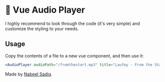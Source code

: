 # 🎻 Vue Audio Player
I highly recommend to look through the code (it's very simple) and customize the styling to your needs.
## Usage
Copy the contents of a file to a new vue component, and then use it:
```jsx
<AudioPlayer audioPath="/fromthestart.mp3" title="Laufey - From the Start">
```
Made by [Nabeel Sadiq](https://github.com/nabeel-sadiq).
